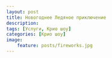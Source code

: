 ```yaml
---
layout: post
title: Новогоднее Ледяное приключение
description: 
tags: [Услуги, Крио шоу]
categories: [Крио шоу]
image:
    feature: posts/fireworks.jpg
---
```


